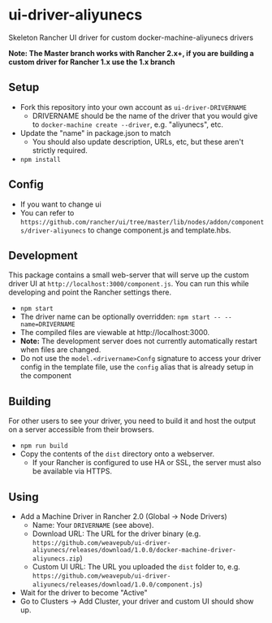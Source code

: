 # ui-driver-aliyunecs
Skeleton Rancher UI driver for custom docker-machine-aliyunecs drivers

**Note: The Master branch works with Rancher 2.x+, if you are building a custom driver for Rancher 1.x use the 1.x branch**

## Setup

* Fork this repository into your own account as `ui-driver-DRIVERNAME`
  * DRIVERNAME should be the name of the driver that you would give to `docker-machine create --driver`, e.g. "aliyunecs", etc.
* Update the "name" in package.json to match
  * You should also update description, URLs, etc, but these aren't strictly required.
* `npm install`

## Config
* If you want to change ui
* You can refer to `https://github.com/rancher/ui/tree/master/lib/nodes/addon/components/driver-aliyunecs` to change component.js and template.hbs.


## Development

This package contains a small web-server that will serve up the custom driver UI at `http://localhost:3000/component.js`.  You can run this while developing and point the Rancher settings there.
* `npm start`
* The driver name can be optionally overridden: `npm start -- --name=DRIVERNAME`
* The compiled files are viewable at http://localhost:3000.
* **Note:** The development server does not currently automatically restart when files are changed.
* Do not use the `model.<drivername>Confg` signature to access your driver config in the template file, use the `config` alias that is already setup in the component

## Building

For other users to see your driver, you need to build it and host the output on a server accessible from their browsers.

* `npm run build`
* Copy the contents of the `dist` directory onto a webserver.
  * If your Rancher is configured to use HA or SSL, the server must also be available via HTTPS.

## Using

* Add a Machine Driver in Rancher 2.0 (Global -> Node Drivers)
  * Name: Your `DRIVERNAME` (see above).
  * Download URL: The URL for the driver binary (e.g. `https://github.com/weavepub/ui-driver-aliyunecs/releases/download/1.0.0/docker-machine-driver-aliyunecs.zip`)
  * Custom UI URL: The URL you uploaded the `dist` folder to, e.g. `https://github.com/weavepub/ui-driver-aliyunecs/releases/download/1.0.0/component.js`)
* Wait for the driver to become "Active"
* Go to Clusters -> Add Cluster, your driver and custom UI should show up.
